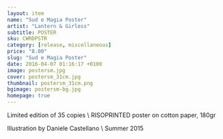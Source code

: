 ```yaml
---
layout: item
name: "Sud e Magia Poster"
artist: "Lantern & Girless"
subtitle: POSTER
sku: CWRDPSTR
category: [release, miscellaneous]
price: "8.00"
slug: "Sud e Magia Poster"
date: 2016-04-07 01:16:17 +0100
image: postersm.jpg
cover: postersm_31cm.jpg
thumbnail: postersm_31cm.png
bgimage: postersm-bg.jpg
homepage: true
---
```


Limited edition of 35 copies \\
RISOPRINTED poster on cotton paper, 180gr

Illustration by Daniele Castellano \\
Summer 2015